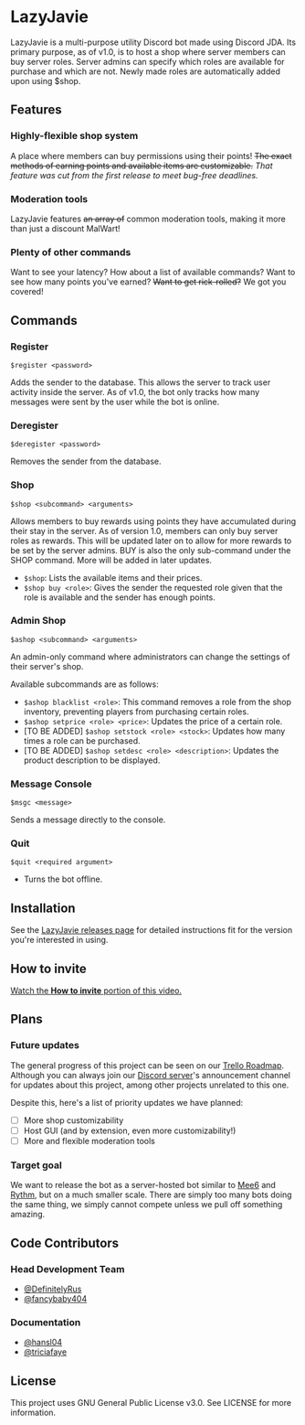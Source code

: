 # LazyJavie
LazyJavie is a multi-purpose utility Discord bot made using Discord JDA. Its primary purpose, as of v1.0, is to host a shop where server members can buy server roles. Server admins can specify which roles are available for purchase and which are not. Newly made roles are automatically added upon using $shop.

## Features
### Highly-flexible shop system
A place where members can buy permissions using their points! ~~The exact methods of earning points and available items are customizable.~~ *That feature was cut from the first release to meet bug-free deadlines.*


### Moderation tools
LazyJavie features ~~an array of~~ common moderation tools, making it more than just a discount MalWart!

### Plenty of other commands
Want to see your latency? How about a list of available commands? Want to see how many points you've earned? ~~Want to get rick-rolled?~~ We got you covered!

## Commands
### Register
	$register <password>
Adds the sender to the database. This allows the server to track user activity inside the server. As of v1.0, the bot only tracks how many messages were sent by the user while the bot is online.

### Deregister
	$deregister <password>
Removes the sender from the database.

### Shop
	$shop <subcommand> <arguments>
Allows members to buy rewards using points they have accumulated during their stay in the server. As of version 1.0, members can only buy server roles as rewards. This will be updated later on to allow for more rewards to be set by the server admins. BUY is also the only sub-command under the SHOP command. More will be added in later updates.
- `$shop`: Lists the available items and their prices.
- `$shop buy <role>`: Gives the sender the requested role given that the role is available and the sender has enough points.

### Admin Shop
	$ashop <subcommand> <arguments>
An admin-only command where administrators can change the settings of their server's shop.

Available subcommands are as follows:
- `$ashop blacklist <role>`: This command removes a role from the shop inventory, preventing players from purchasing certain roles.
- `$ashop setprice <role> <price>`: Updates the price of a certain role.
- [TO BE ADDED] `$ashop setstock <role> <stock>`: Updates how many times a role can be purchased.
- [TO BE ADDED] `$ashop setdesc <role> <description>`: Updates the product description to be displayed.

### Message Console
	$msgc <message>
Sends a message directly to the console.

### Quit
	$quit <required argument>
   - Turns the bot offline.

## Installation
See the [LazyJavie releases page](https://github.com/DefinitelyRus/LazyJavie/releases) for detailed instructions fit for the version you're interested in using.
 
## How to invite
[Watch the **How to invite** portion of this video.](https://youtu.be/Dq40V9BhbwU?t=202)
 
## Plans
### Future updates
The general progress of this project can be seen on our [Trello Roadmap](https://trello.com/b/N6bLfnaB/lazyjavie-roadmap). Although you can always join our [Discord server](discord.gg/bZ728v4)'s announcement channel for updates about this project, among other projects unrelated to this one.

Despite this, here's a list of priority updates we have planned:
- [ ] More shop customizability
- [ ] Host GUI (and by extension, even more customizability!)
- [ ] More and flexible moderation tools

### Target goal
We want to release the bot as a server-hosted bot similar to [Mee6](https://mee6.xyz) and [Rythm](https://rythm.fm), but on a much smaller scale. There are simply too many bots doing the same thing, we simply cannot compete unless we pull off something amazing.

## Code Contributors
### Head Development Team
- [@DefinitelyRus](https://github.com/DefinitelyRus)
- [@fancybaby404](https://github.com/fancybaby404)

### Documentation
- [@hansl04](https://github.com/hansl04)
- [@triciafaye](https://github.com/triciafaye)

## License
This project uses GNU General Public License v3.0. See LICENSE for more information.
